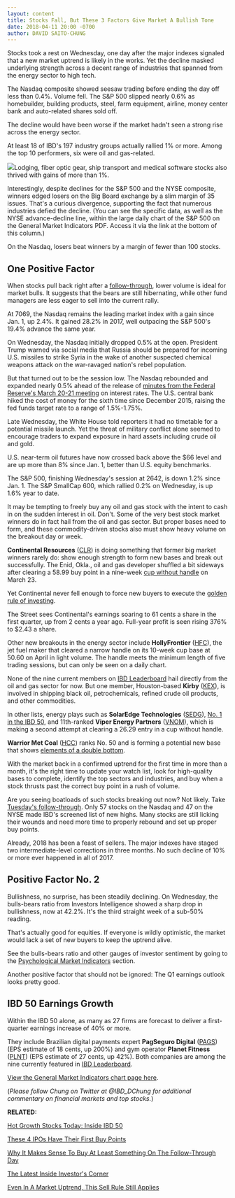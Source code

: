 ```yaml
---
layout: content
title: Stocks Fall, But These 3 Factors Give Market A Bullish Tone
date: 2018-04-11 20:00 -0700
author: DAVID SAITO-CHUNG
---
```






Stocks took a rest on Wednesday, one day after the major indexes signaled that a new market uptrend is likely in the works. Yet the decline masked underlying strength across a decent range of industries that spanned from the energy sector to high tech.




The Nasdaq composite showed seesaw trading before ending the day off less than 0.4%. Volume fell. The S&P 500 slipped nearly 0.6% as homebuilder, building products, steel, farm equipment, airline, money center bank and auto-related shares sold off.


The decline would have been worse if the market hadn't seen a strong rise across the energy sector.


At least 18 of IBD's 197 industry groups actually rallied 1% or more. Among the top 10 performers, six were oil and gas-related.


![](https://www.investors.com/wp-content/uploads/2018/04/MP041118-273x300.jpg)Lodging, fiber optic gear, ship transport and medical software stocks also thrived with gains of more than 1%.


Interestingly, despite declines for the S&P 500 and the NYSE composite, winners edged losers on the Big Board exchange by a slim margin of 35 issues. That's a curious divergence, supporting the fact that numerous industries defied the decline. (You can see the specific data, as well as the NYSE advance-decline line, within the large daily chart of the S&P 500 on the General Market Indicators PDF. Access it via the link at the bottom of this column.)


On the Nasdaq, losers beat winners by a margin of fewer than 100 stocks.


One Positive Factor
-------------------


When stocks pull back right after a [follow-through](https://www.investors.com/how-to-invest/investors-corner/why-you-should-buy-on-the-follow-through-day/), lower volume is ideal for market bulls. It suggests that the bears are still hibernating, while other fund managers are less eager to sell into the current rally.


At 7069, the Nasdaq remains the leading market index with a gain since Jan. 1, up 2.4%. It gained 28.2% in 2017, well outpacing the S&P 500's 19.4% advance the same year.


On Wednesday, the Nasdaq initially dropped 0.5% at the open. President Trump warned via social media that Russia should be prepared for incoming U.S. missiles to strike Syria in the wake of another suspected chemical weapons attack on the war-ravaged nation's rebel population.


But that turned out to be the session low. The Nasdaq rebounded and expanded nearly 0.5% ahead of the release of [minutes from the Federal Reserve's March 20-21 meeting](https://www.investors.com/news/economy/fed-minutes-federal-reserve-rate-hike-outlook/) on interest rates. The U.S. central bank hiked the cost of money for the sixth time since December 2015, raising the fed funds target rate to a range of 1.5%-1.75%.


Late Wednesday, the White House told reporters it had no timetable for a potential missile launch. Yet the threat of military conflict alone seemed to encourage traders to expand exposure in hard assets including crude oil and gold.


U.S. near-term oil futures have now crossed back above the $66 level and are up more than 8% since Jan. 1, better than U.S. equity benchmarks.


The S&P 500, finishing Wednesday's session at 2642, is down 1.2% since Jan. 1. The S&P SmallCap 600, which rallied 0.2% on Wednesday, is up 1.6% year to date.


It may be tempting to freely buy any oil and gas stock with the intent to cash in on the sudden interest in oil. Don't. Some of the very best stock market winners do in fact hail from the oil and gas sector. But proper bases need to form, and these commodity-driven stocks also must show heavy volume on the breakout day or week.



**Continental Resources** ([CLR](https://research.investors.com/quote.aspx?symbol=CLR)) is doing something that former big market winners rarely do: show enough strength to form new bases and break out successfully. The Enid, Okla., oil and gas developer shuffled a bit sideways after clearing a 58.99 buy point in a nine-week [cup without handle](http://www.investors.com/how-to-invest/investors-corner/investing-202-why-some-great-cup-bases-dont-form-a-handle/) on March 23.


Yet Continental never fell enough to force new buyers to execute the [golden rule of investing](https://www.investors.com/how-to-invest/investors-corner/still-the-no-1-rule-for-stock-investors-always-cut-your-losses-short/).


The Street sees Continental's earnings soaring to 61 cents a share in the first quarter, up from 2 cents a year ago. Full-year profit is seen rising 376% to $2.43 a share.


Other new breakouts in the energy sector include **HollyFrontier** ([HFC](https://research.investors.com/quote.aspx?symbol=HFC)), the jet fuel maker that cleared a narrow handle on its 10-week cup base at 50.60 on April in light volume. The handle meets the minimum length of five trading sessions, but can only be seen on a daily chart.


None of the nine current members on [IBD Leaderboard](https://leaderboard.investors.com/leaderboard/leaders/default.aspx) hail directly from the oil and gas sector for now. But one member, Houston-based **Kirby** ([KEX](https://research.investors.com/quote.aspx?symbol=KEX)), is involved in shipping black oil, petrochemicals, refined crude oil products, and other commodities.


In other lists, energy plays such as **SolarEdge Technologies** ([SEDG](https://research.investors.com/quote.aspx?symbol=SEDG)), [No. 1 in the IBD 50](https://research.investors.com/stock-lists/ibd-50/), and 11th-ranked **Viper Energy Partners** ([VNOM](https://research.investors.com/quote.aspx?symbol=VNOM)), which is making a second attempt at clearing a 26.29 entry in a cup without handle.


**Warrior Met Coal** ([HCC](https://research.investors.com/quote.aspx?symbol=HCC)) ranks No. 50 and is forming a potential new base that shows [elements of a double bottom](https://www.investors.com/how-to-invest/investors-corner/what-is-double-bottom-base-biotech-stocks/).


With the market back in a confirmed uptrend for the first time in more than a month, it's the right time to update your watch list, look for high-quality bases to complete, identify the top sectors and industries, and buy when a stock thrusts past the correct buy point in a rush of volume.


Are you seeing boatloads of such stocks breaking out now? Not likely. Take [Tuesday's follow-through](https://www.investors.com/market-trend/the-big-picture/stocks-surge-tariff-relief-bullish-shift-market/). Only 57 stocks on the Nasdaq and 47 on the NYSE made IBD's screened list of new highs. Many stocks are still licking their wounds and need more time to properly rebound and set up proper buy points.


Already, 2018 has been a feast of sellers. The major indexes have staged two intermediate-level corrections in three months. No such decline of 10% or more ever happened in all of 2017.


Positive Factor No. 2
---------------------


Bullishness, no surprise, has been steadily declining. On Wednesday, the bulls-bears ratio from Investors Intelligence showed a sharp drop in bullishness, now at 42.2%. It's the third straight week of a sub-50% reading.


That's actually good for equities. If everyone is wildly optimistic, the market would lack a set of new buyers to keep the uptrend alive.


See the bulls-bears ratio and other gauges of investor sentiment by going to the [Psychological Market Indicators](https://research.investors.com/psychological-market-indicators/) section.



Another positive factor that should not be ignored: The Q1 earnings outlook looks pretty good.


IBD 50 Earnings Growth
----------------------


Within the IBD 50 alone, as many as 27 firms are forecast to deliver a first-quarter earnings increase of 40% or more.


They include Brazilian digital payments expert **PagSeguro Digital** ([PAGS](https://research.investors.com/quote.aspx?symbol=PAGS)) (EPS estimate of 18 cents, up 200%) and gym operator **Planet Fitness** ([PLNT](https://research.investors.com/quote.aspx?symbol=PLNT)) (EPS estimate of 27 cents, up 42%). Both companies are among the nine currently featured in [IBD Leaderboard](https://leaderboard.investors.com/leaderboard/leaders/).


[View the General Market Indicators chart page here](https://www.investors.com/wp-content/uploads/2018/04/IBD1104152453GMI.pdf).


(*Please follow Chung on Twitter at @IBD\_DChung for additional commentary on financial markets and top stocks.*)


**RELATED:**


[Hot Growth Stocks Today: Inside IBD 50](https://research.investors.com/stock-lists/ibd-50/)


[These 4 IPOs Have Their First Buy Points](https://www.investors.com/market-trend/stock-market-today/dow-jones-futures-spotify-iqiyi-netflix-ipo-bases/)


[Why It Makes Sense To Buy At Least Something On The Follow-Through Day](https://www.investors.com/how-to-invest/investors-corner/why-you-should-buy-on-the-follow-through-day/)


[The Latest Inside Investor's Corner](https://www.investors.com/category/how-to-invest/investors-corner/)


[Even In A Market Uptrend, This Sell Rule Still Applies](https://www.investors.com/how-to-invest/investors-corner/still-the-no-1-rule-for-stock-investors-always-cut-your-losses-short/)




